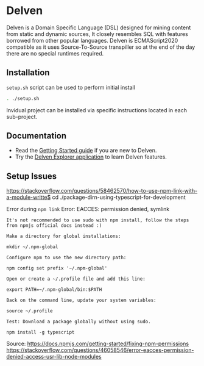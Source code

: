 # Delven

Delven is a Domain Specific Language (DSL) designed for mining content from static and dynamic sources, It closely resembles SQL with features borrowed from other popular languages. Delven is ECMAScript2020 compatible as it uses Source-To-Source transpiller so at the end of the day there are no special runtimes required.


Installation
----------------

`setup.sh` script can be used to perform initial install

```bash
. ./setup.sh
```

Invidual project can be installed via specific instructions located in each sub-project.


Documentation
----------------

* Read the [Getting Started guide][1] if you are new to Delven.
* Try the [Delven Explorer application][2] to learn Delven features.



Setup Issues
--------------


https://stackoverflow.com/questions/58462570/how-to-use-npm-link-with-a-module-writte$ cd ./package-dirn-using-typescript-for-development


Error during `npm link` 
Error: EACCES: permission denied, symlink

```
It's not recommended to use sudo with npm install, follow the steps from npmjs official docs instead :)

Make a directory for global installations:

mkdir ~/.npm-global

Configure npm to use the new directory path:

npm config set prefix '~/.npm-global'

Open or create a ~/.profile file and add this line:

export PATH=~/.npm-global/bin:$PATH

Back on the command line, update your system variables:

source ~/.profile

Test: Download a package globally without using sudo.

npm install -g typescript
```




Source:
https://docs.npmjs.com/getting-started/fixing-npm-permissions
https://stackoverflow.com/questions/46058546/error-eacces-permission-denied-access-usr-lib-node-modules



[1]: https://docs.delven.io
[2]: https://delven.io
